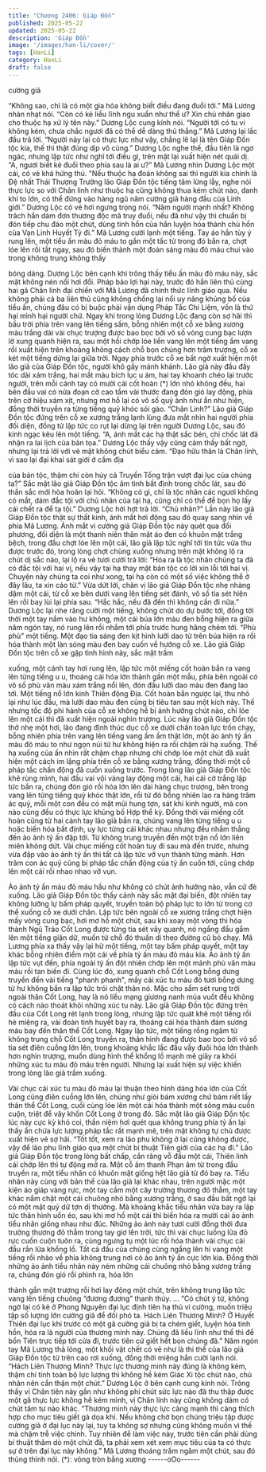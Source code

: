 ```yaml
---
title: "Chương 2406: Giáp Đồn"
published: 2025-05-22
updated: 2025-05-22
description: 'Giáp Đồn'
image: '/images/han-li/cover/'
tags: [HanLi]
category: HanLi
draft: false
---
```


cường giả

“Không sao, chỉ là có một gia hỏa không biết điều đang đuổi tới.”
Mã Lương nhàn nhạt nói.
“Còn có kẻ liều lĩnh ngu xuẩn như thế ư? Xin chủ nhân giao cho
thuộc hạ xử lý tên này.” Dương Lộc cung kính nói.
“Người tới có tu vi không kém, chưa chắc ngươi đã có thể dễ
dàng thủ thắng.” Mã Lương lại lắc đầu trả lời.
“Người này lại có thực lực như vậy, chẳng lẽ lại là tên Giáp Đồn
tộc kia, thế thì thật đúng dịp vô cùng.” Dương Lộc nghe thế, đầu
tiên là ngơ ngác, nhưng lập tức như nghĩ tới điều gì, trên mặt lại
xuất hiện nét quái dị.
“A, ngươi biết kẻ đuổi theo phía sau là ai ư?” Mã Lương nhìn
Dương Lộc một cái, có vẻ khá hứng thú.
"Nếu thuộc hạ đoán không sai thì người kia chính là Đệ nhất Thái
Thượng Trưởng lão Giáp Đồn tộc tiếng tăm lừng lẫy, nghe nói
thực lực so với Chân linh như thuộc hạ cũng không thua kém chút
nào, danh khí to lớn, có thể đứng vào hàng ngũ năm cường giả
hàng đầu của Linh giới.” Dương Lộc có vẻ hơi ngưng trọng nói.
“Năm người mạnh nhất? Không trách hắn dám đơn thương độc
mã truy đuổi, nếu đã như vậy thì chuẩn bị đón tiếp chu đáo một
chút, dùng tinh hồn của hắn luyện hóa thành chủ hồn của Vạn
Linh Huyết Tỷ đi.” Mã Lương cười lạnh một tiếng.
Tay áo hắn tùy ý rung lên, một tiểu ấn màu đỏ máu to gần một tấc
từ trong đó bắn ra, chợt lóe lên rồi tắt ngay, sau đó biến thành một
đoàn sáng màu đỏ máu chui vào trong không trung không thấy

bóng dáng.
Dương Lộc bên cạnh khi trông thấy tiểu ấn màu đỏ máu này, sắc
mặt không nén nổi hơi đổi.
Pháp bảo lợi hại này, trước đó hắn liên thủ cùng hai gã Chân linh
đại chiến với Mã Lương đã chính thức lĩnh giáo qua.
Nếu không phải cả ba liên thủ cũng không chống lại nổi uy năng
khủng bố của tiểu ấn, chúng đâu có bị buộc phải vận dụng Pháp
Tắc Chi Liệm, vốn là thứ hại mình hại người chứ.
Ngay khi trong lòng Dương Lộc đang còn sợ hãi thì bầu trời phía
trên vang lên tiếng sấm, bỗng nhiên một cỗ xe bằng xương màu
trắng dài vài chục trượng được bao bọc bởi vô số vòng cung bạc
lượn lờ xung quanh hiện ra, sau một hồi chớp lóe liền vang lên
một tiếng ầm vang rồi xuất hiện trên khoảng không cách chỗ bọn
chúng hơn trăm trượng, cỗ xe két một tiếng dừng lại giữa trời.
Ngay phía trước cỗ xe bất ngờ xuất hiện một lão giả của Giáp
Đồn tộc, người khô gầy mảnh khảnh.
Lão giả này đầu đầy tóc dài xám trắng, hai mắt màu bích lục u
ám, hai tay khoanh chéo lại trước người, trên mỗi cánh tay có
mười cái cốt hoàn (*) lớn nhỏ không đều, hai bên đầu vai có nửa
đoạn cờ cao tầm vài thước đang đón gió lay động, phía trên cờ
hiệu xám xịt, nhưng mơ hồ lại có vô số quỷ ảnh như ẩn như hiện,
đồng thời truyền ra từng tiếng quỷ khóc sói gào.
“Chân Linh?”
Lão giả Giáp Đồn tộc đứng trên cỗ xe xương trắng lạnh lùng đưa
mắt nhìn hai người phía đối diện, đồng tử lập tức co rụt lại dừng
lại trên người Dương Lộc, sau đó kinh ngạc kêu lên một tiếng.
“A, ánh mắt các hạ thật sắc bén, chỉ chốc lát đã nhận ra lai lịch
của bản tọa.” Dương Lộc thấy vậy cũng cảm thấy bất ngờ, nhưng
lại trả lời với vẻ mặt không chút biểu cảm.
“Đạo hữu thân là Chân linh, vì sao lại đại khai sát giới ở cấm địa

của bản tộc, thậm chí còn hủy cả Truyền Tống trận vượt đại lục
của chúng ta?” Sắc mặt lão giả Giáp Đồn tộc âm tình bất định
trong chốc lát, sau đó thần sắc mới hòa hoãn lại hỏi.
“Không có gì, chỉ là tộc nhân các ngươi không có mắt, dám đắc
tội với chủ nhân của tại hạ, cũng chỉ có thể để bọn họ lấy cái chết
ra để tạ tội.” Dương Lộc hời hợt trả lời.
“Chủ nhân?”
Lần này lão giả Giáp Đồn tộc thật sự thất kinh, ánh mắt hơi động
sau đó quay sang nhìn về phía Mã Lương.
Ánh mắt vị cường giả Giáp Đồn tộc này quét qua đối phương, đối
diện là một thanh niên thân mặt áo đen có khuôn mặt trắng bệch,
trong đầu chợt lóe lên một cái, lão giả lập tức nghĩ tới tin tức vừa
thu được trước đó, trong lòng chợt chùng xuống nhưng trên mặt
không lộ ra chút dị sắc nào, lại lộ ra vẻ tươi cười trả lời:
“Hóa ra là tộc nhân chúng ta đã có đắc tội với hai vị, nếu vậy tại
hạ thay mặt bản tộc có lời xin lỗi tới hai vị. Chuyện này chúng ta
coi như xong, tại hạ còn có một số việc không thể ở đây lâu, ta
xin cáo từ.”
Vừa dứt lời, chân vị lão giả Giáp Đồn tộc nhẹ nhàng dậm một cái,
từ cỗ xe bên dưới vang lên tiếng sét đánh, vô số tia sét hiện lên
rồi bay lùi lại phía sau.
“Hắc hắc, nếu đã đến thì không cần đi nữa.” Dương Lộc lại nhe
răng cười một tiếng, không chút do dự bước tới, đồng tời thời một
tay nắm vào hư không, một cái búa lớn màu đen bỗng hiện ra
giữa năm ngón tay, nó rung lên rồi nhắm tới phía trước hung hăng
chém tới.
“Phù phù” một tiếng.
Một đạo tia sáng đen kịt hình lưỡi dao từ trên búa hiện ra rồi hóa
thành một làn sóng màu đen bay cuốn về hướng cỗ xe.
Lão giả Giáp Đồn tộc trên cỗ xe gặp tình hình này, sắc mặt trầm

xuống, một cánh tay hơi rung lên, lập tức một miếng cốt hoàn bắn
ra vang lên từng tiếng u u, thoáng cái hóa lớn thành gần một
mẫu, phía bên ngoài có vô số phù văn màu xám trắng nổi lên, đón
đầu lưỡi dao màu đen đang lao tới.
Một tiếng nổ lớn kinh Thiên động Địa.
Cốt hoàn bắn ngược lại, thu nhỏ lại như lúc đầu, mà lưỡi dao
màu đen cũng bị tiêu tan sau một kích này.
Thế nhưng tốc độ phi hành của cỗ xe không hề bị ảnh hưởng
chút nào, chỉ lóe lên một cái thì đã xuất hiện ngoài nghìn trượng.
Lúc này lão giả Giáp Đồn tộc thở nhẹ một hơi, lão đang định thúc
dục cỗ xe dưới chân toàn lực trốn chạy, bỗng nhiên phía trên
vang lên tiếng vang ầm ầm thật lớn, một ảo ảnh tỷ ấn màu đỏ
máu to như ngọn núi từ hư không hiện ra rồi chậm rãi hạ xuống.
Thế hạ xuống của ấn nhìn rất chậm chạp nhưng chỉ chớp lóe một
chút đã xuất hiện một cách im lặng phía trên cỗ xe bằng xương
trắng, đồng thời một cỗ pháp tắc chấn động đã cuốn xuống trước.
Trong lòng lão giả Giáp Đồn tộc khẽ rùng mình, hai đầu vai vội
vàng lay động một cái, hai cái cờ trắng lập tức bắn ra, chúng đón
gió rồi hóa lớn lên dài hàng chục trượng, bên trong vang lên từng
tiếng quỷ khóc thật lớn, rồi từ đó bỗng nhiên lao ra hàng trăm ác
quỷ, mỗi một con đều có mặt mũi hung tợn, sát khí kinh người,
mà con nào cũng đều có thực lực khủng bố Hợp thể kỳ.
Đồng thời vài miếng cốt hoàn cũng từ hai cánh tay lão giả bắn ra,
chúng vang lên từng tiếng u u hoặc biến hóa bất định, uy lực từng
cái khác nhau nhưng đều nhắm thẳng đến ảo ảnh tỷ ấn đập tới.
Từ không trung truyền đến một trận nổ lớn liên miên không dứt.
Vài chục miếng cốt hoàn tuy đi sau mà đến trước, nhưng vừa đập
vào ảo ảnh tỷ ấn thì tất cả lập tức vỡ vụn thành từng mảnh.
Hơn trăm con ác quỷ cũng bị pháp tắc chấn động của tỷ ấn cuốn
tới, cũng chớp lên một cái rồi nhao nhao vỡ vụn.

Ảo ảnh tỷ ấn màu đỏ máu hầu như không có chút ảnh hưởng
nào, vẫn cứ đè xuống.
Lão giả Giáp Đồn tộc thấy cảnh này sắc mặt đại biến, đột nhiên
tay không lưỡng lự bấm pháp quyết, truyền toàn bộ pháp lực to
lớn từ trong cơ thể xuống cỗ xe dưới chân.
Lập tức bên ngoài cỗ xe xương trắng chợt hiện mấy vòng cung
bạc, hơi mơ hồ một chút, sau khi xoay một vòng thì hóa thành
Ngũ Trảo Cốt Long được từng tia sét vây quanh, nó ngẩng đầu
gầm lên một tiếng giận dữ, muốn từ chỗ đó thuấn di theo đường
cũ bỏ chạy.
Mã Lương phía xa thấy vậy lại hừ một tiếng, một tay bấm pháp
quyết, một tay khác bỗng nhiên điểm một cái về phía tỷ ấn màu
đỏ máu kia.
Ảo ảnh tỷ ấn lập tức vụt đến, phía ngoài tỷ ấn đột nhiên chớp lên
một mảnh phù văn màu máu rồi tan biến đi.
Cùng lúc đó, xung quanh chỗ Cốt Long bỗng dưng truyền đến vài
tiếng "phanh phanh", mấy cái xúc tu màu đỏ tươi bỗng dưng từ
hư không bắn ra lập tức trói chặt thân nó.
Mặc cho sấm sét rung trời ngoài thân Cốt Long, hay là nó liều
mạng giương nanh múa vuốt đều không có cách nào thoát khỏi
những xúc tu này.
Lão giả Giáp Đồn tộc đứng trên đầu của Cốt Long rét lạnh trong
lòng, nhưng lập tức quát khẽ một tiếng rồi hé miệng ra, vài đoàn
tinh huyết bay ra, thoáng cái hóa thành đám sương máu bay đến
thân thể Cốt Long.
Ngay lập tức, một tiếng rồng ngâm từ không trung chỗ Cốt Long
truyền ra, thân hình đang được bao bọc bởi vô số tia sét điên
cuồng lớn lên, trong khoảng khắc lắc đầu vẫy đuôi hóa lớn thành
hơn nghìn trượng, muốn dùng hình thể khổng lồ mạnh mẽ giãy ra
khỏi những xúc tu màu đỏ máu trên người.
Nhưng lại xuất hiện sự việc khiến trong lòng lão giả trầm xuống.

Vài chục cái xúc tu màu đỏ máu lại thuận theo hình dáng hóa lớn
của Cốt Long cũng điên cuồng lớn lên, chúng như giòi bám
xương chứ bám riết lấy thân thể Cốt Long, cuối cùng lóe lên một
cái hóa thành một sông máu cuồn cuộn, triệt để vây khốn Cốt
Long ở trong đó.
Sắc mặt lão giả Giáp Đồn tộc lúc này cực kỳ khó coi, thần niệm
hơi quét qua không trung phía tỷ ấn lại thấy ẩn chứa lực lượng
pháp tắc rất mạnh mẽ, trên mặt không tự chủ được xuất hiện vẻ
sợ hãi.
“Tốt tốt, xem ra lão phu không ở lại cũng không được, vậy để lão
phu lĩnh giáo qua một chút bí thuật Tiên giới của các hạ đi.” Lão
giả Giáp Đồn tộc trong lòng bất chấp, cắn răng vỗ đầu một cái,
Thiên linh cái chớp lên thì tự động mở ra.
Một cỗ âm thanh Phạn âm từ trong đầu truyền ra, một tiểu nhân
có khuôn mặt giống hệt lão giả từ đó bay ra.
Tiểu nhân này cùng với bản thể của lão giả lại khác nhau, trên
người mặc một kiện áo giáp vàng rực, một tay cầm một cây
trường thương đỏ thẫm, một tay khác nắm chặt một cái chuông
nhỏ bằng xương trắng, ở sau đầu bất ngờ lại có một mặt quỷ dữ
tợn dị thường.
Mà khoảng khắc tiểu nhân vừa bay ra lập tức thân hình uốn éo,
sau khi mơ hồ một cái thì biến hóa ra mười cái ảo ảnh tiểu nhân
giống nhau như đúc.
Những ảo ảnh này tươi cười đồng thời đưa trường thương đỏ
thẫm trong tay giơ lên trời, tức thì vài chục luồng lửa đỏ rực cuồn
cuộn tuôn ra, cùng ngưng tụ một lúc rồi hóa thành vài chục cái
đầu rắn lửa khổng lồ.
Tất cả đầu của chúng cùng ngẩng lên hí vang một tiếng rồi nhào
về phía không trung nơi có ảo ảnh tỷ ấn cực lớn kia.
Đồng thời những ảo ảnh tiểu nhân này ném những cái chuông
nhỏ bằng xương trắng ra, chúng đón gió rồi phình ra, hóa lớn

thành gần một trượng rồi hơi lay động một chút, trên không trung
lập tức vang lên tiếng chuông “đương đương” thanh thúy.
...
“Có chút ý tứ, không ngờ lại có kẻ ở Phong Nguyên đại lục định
tiên hạ thủ vi cường, muốn triệu tập số lượng lớn cường giả để
đối phó ta. Hách Liên Thương Minh? Ở Huyết Thiên đại lục khi
trước có một gã cường giả bị ta chém giết, luyện hóa tinh hồn,
hóa ra là người của thương minh này. Chúng đã liều lĩnh như thế
thì để bổn Tiên trực tiếp tới cửa đi, trước tiên cứ giết hết bọn
chúng đã.” Năm ngón tay Mã Lương thả lỏng, một khối vật chết
có vẻ như là thi thể của lão giả Giáp Đồn tộc từ trên cao rơi
xuống, đồng thời miệng hắn cười lạnh nói.
“Hách Liên Thương Minh? Thực lực thương minh này đúng là
không kém, thậm chí tính toàn bộ lực lượng thì không hề kém
Giác Xi tộc chút nào, chủ nhân nên cẩn thận một chút.” Dương
Lộc ở bên cạnh cung kính nói.
Trông thấy vị Chân tiên này gần như không phí chút sức lực nào
đã thu thập được một gã thực lực không hề kém mình, vị Chân
linh này cũng không dám có chút tâm tư nào khác.
“Thương minh này thực lực càng mạnh thì càng thích hợp cho
mục tiêu giết gà dọa khỉ. Nếu không chờ bọn chúng triệu tập
được cường giả ở đại lục này lại, tuy ta không sợ nhưng cũng
không muốn vì thế mà chậm trễ việc chính. Tuy nhiên để làm việc
này, trước tiên cần phải dùng bí thuật thăm dò một chút đã, ta
phải xem xét xem mục tiêu của ta có thực sự ở trên đại lục này
không.” Mã Lương thoáng trầm ngâm một chút, sau đó thủng
thỉnh nói.
(*): vòng tròn bằng xương
------oOo------
